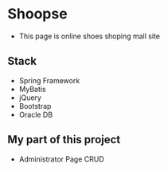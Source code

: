 # Shoopse 

* This page is online shoes shoping mall site


## Stack

* Spring Framework
* MyBatis
* jQuery
* Bootstrap
* Oracle DB



## My part of this project

* Administrator Page CRUD
